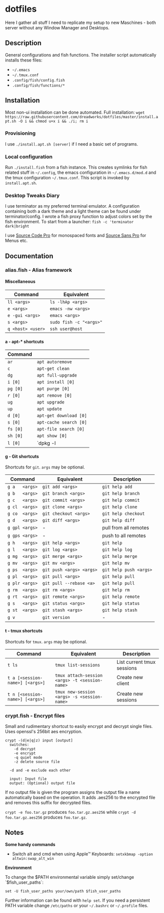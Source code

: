 # dotfiles #

Here I gather all stuff I need to replicate my setup to new Maschines -
both server without any Window Manager and Desktops.

## Description ##

General configurations and fish functions. The installer script
automatically installs these files:

* `~/.emacs`
* `~/.tmux.conf`
* `.config/fish/config.fish`
* `.config/fish/functions/*`


## Installation ##

Most non-ui installation can be done automated. Full installation:
`wget https://raw.githubusercontent.com/dreadworks/dotfiles/master/install.apt.sh -O i && chmod u+x i && ./i; rm i`

### Provisioning ###

I use `./install.apt.sh [server]` if I need a basic set of programs.

### Local configuration ###

Run `./install.fish` from a fish instance.  This creates symlinks for
fish related stuff in `~/.config`, the emacs configuration in
`~/.emacs.d/mod.d` and the tmux configuration `~/.tmux.conf`. This
script is invoked by `install.apt.sh`.

### Desktop Tweaks Diary ###

I use terminator as my preferred terminal emulator. A configuration
containing both a dark theme and a light theme can be found under
terminator/config. I wrote a fish proxy function to adjust colors set
by the fish environment. To start from a launcher: `fish -c 'terminator dark|bright`

I use [Source Code
Pro](https://github.com/adobe-fonts/source-code-pro) for monospaced
fonts and [Source Sans
Pro](https://github.com/adobe-fonts/source-sans-pro) for Menus etc.

## Documentation ##

### alias.fish - Alias framework ###

#### Miscellaneous ####

| Command          | Equivalent                 |
|------------------|----------------------------|
| `ll <args>`      | `ls -lhAp <args>`          |
| `e <args>`       | `emacs -nw <args>`         |
| `e -gui <args>`  | `emacs <args>`             |
| `s <args>`       | `sudo fish -c "<args>"`    |
| `q <host> <user>`| `ssh user@host`            |

#### a - apt-* shortcuts ####

| Command        |                              |
|----------------|------------------------------|
| `ar`           | `apt autoremove`             |
| `c`            | `apt-get clean`              |
| `dg`           | `apt full-upgrade`           |
| `i [0]`        | `apt install [0]`            |
| `pg [0]`       | `apt purge [0]`              |
| `r [0]`        | `apt remove [0]`             |
| `ug`           | `apt upgrade`                |
| `up`           | `apt update`                 |
| `d [0]`        | `apt-get download [0]`       |
| `s [0]`        | `apt-cache search [0]`       |
| `fs [0]`       | `apt-file search [0]`        |
| `sh [0]`       | `apt show [0]`               |
| `l [0]`        | `dpkg -l | grep [0]`         |

#### g - Git shortcuts ####

Shortcuts for `git`. `args` may be optional.

| Command        | Equivalent              | Description           |
|----------------|-------------------------|-----------------------|
| `g a   <args>` | `git add <args>`        | `git help add`        |
| `g b   <args>` | `git branch <args>`     | `git help branch`     |
| `g c   <args>` | `git commit <args>`     | `git help commit`     |
| `g cl  <args>` | `git clone <args>`      | `git help clone`      |
| `g co  <args>` | `git checkout <args>`   | `git help checkout`   |
| `g d   <args>` | `git diff <args>`       | `git help diff`       |
| `g gpl <args>` | -                       | pull from all remotes |
| `g gps <args>` | -                       | push to all remotes   |
| `g h   <args>` | `git help <args>`       | `git help`            |
| `g l   <args>` | `git log <args>`        | `git help log`        |
| `g mg  <args>` | `git merge <args>`      | `git help merge`      |
| `g mv  <args>` | `git mv <args>`         | `git help mv`         |
| `g ps  <args>` | `git push <args> <args>`| `git help push <args>`|
| `g pl  <args>` | `git pull <args>`       | `git help pull`       |
| `g plr <args>` | `git pull --rebase <a>` | `git help pull`       |
| `g rm  <args>` | `git rm <args>`         | `git help rm`         |
| `g rt  <args>` | `git remote <args>`     | `git help remote`     |
| `g s   <args>` | `git status <args>`     | `git help status`     |
| `g st  <args>` | `git stash <args>`      | `git help stash`      |
| `g v`          | `git version`           | -                     |


#### t - tmux shortcuts ####

Shortcuts for `tmux`. `args` may be optional.

| Command                         | Equivalent                                     | Description                |
|---------------------------------|------------------------------------------------|----------------------------|
| `t ls`                          | `tmux list-sessions`                           | List current tmux sessions |
| `t a [<session-name>] [<args>]` | `tmux attach-session <args> -t <session-name>` | Create new client          |
| `t n [<session-name>] [<args>]` | `tmux new-session <args> -s <session-name>`    | Create new sessions        |


### crypt.fish - Encrypt files ###

Small and rudimentary shortcut to easily encrypt and decrypt single
files. Uses openssl's 256bit aes encryption.

```
crypt -(d|e|q|z) input [output]
  switches:
    -d decrypt
    -e encrypt
    -q quiet mode
    -z delete source file

  -d and -e exclude each other

  input: Input file
  output: (Optional) output file
```

If no output file is given the program assigns the output file a name
automatically based on the operation. It adds .aes256 to the encrypted
file and removes this suffix for decrypted files.

`crypt -e foo.tar.gz` produces `foo.tar.gz.aes256` while
`crypt -d foo.tar.gz.aes256` produces `foo.tar.gz`.


## Notes ##

__Some handy commands__

* Switch alt and cmd when using Apple™ Keyboards: `setxkbmap -option altwin:swap_alt_win`

__Environment__

To change the $PATH environmental variable simply set/change
`$fish_user_paths`:

```
set -U fish_user_paths your/own/path $fish_user_paths
```

Further information can be found with `help set`.  If you need a
persistent PATH variable change `/etc/paths` or your `~/.bashrc` or
`~/.profile` files.
